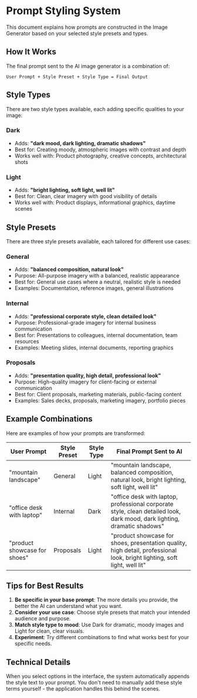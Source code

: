 # Prompt Styling System

This document explains how prompts are constructed in the Image Generator based on your selected style presets and types.

## How It Works

The final prompt sent to the AI image generator is a combination of:

```
User Prompt + Style Preset + Style Type = Final Output
```

## Style Types

There are two style types available, each adding specific qualities to your image:

### Dark
- Adds: **"dark mood, dark lighting, dramatic shadows"**
- Best for: Creating moody, atmospheric images with contrast and depth
- Works well with: Product photography, creative concepts, architectural shots

### Light
- Adds: **"bright lighting, soft light, well lit"**
- Best for: Clean, clear imagery with good visibility of details
- Works well with: Product displays, informational graphics, daytime scenes

## Style Presets

There are three style presets available, each tailored for different use cases:

### General
- Adds: **"balanced composition, natural look"**
- Purpose: All-purpose imagery with a balanced, realistic appearance
- Best for: General use cases where a neutral, realistic style is needed
- Examples: Documentation, reference images, general illustrations

### Internal
- Adds: **"professional corporate style, clean detailed look"**
- Purpose: Professional-grade imagery for internal business communication
- Best for: Presentations to colleagues, internal documentation, team resources
- Examples: Meeting slides, internal documents, reporting graphics

### Proposals
- Adds: **"presentation quality, high detail, professional look"**
- Purpose: High-quality imagery for client-facing or external communication
- Best for: Client proposals, marketing materials, public-facing content
- Examples: Sales decks, proposals, marketing imagery, portfolio pieces

## Example Combinations

Here are examples of how your prompts are transformed:

| User Prompt | Style Preset | Style Type | Final Prompt Sent to AI |
|-------------|--------------|------------|--------------------------|
| "mountain landscape" | General | Light | "mountain landscape, balanced composition, natural look, bright lighting, soft light, well lit" |
| "office desk with laptop" | Internal | Dark | "office desk with laptop, professional corporate style, clean detailed look, dark mood, dark lighting, dramatic shadows" |
| "product showcase for shoes" | Proposals | Light | "product showcase for shoes, presentation quality, high detail, professional look, bright lighting, soft light, well lit" |

## Tips for Best Results

1. **Be specific in your base prompt**: The more details you provide, the better the AI can understand what you want.
2. **Consider your use case**: Choose style presets that match your intended audience and purpose.
3. **Match style type to mood**: Use Dark for dramatic, moody images and Light for clean, clear visuals.
4. **Experiment**: Try different combinations to find what works best for your specific needs.

## Technical Details

When you select options in the interface, the system automatically appends the style text to your prompt. You don't need to manually add these style terms yourself - the application handles this behind the scenes. 